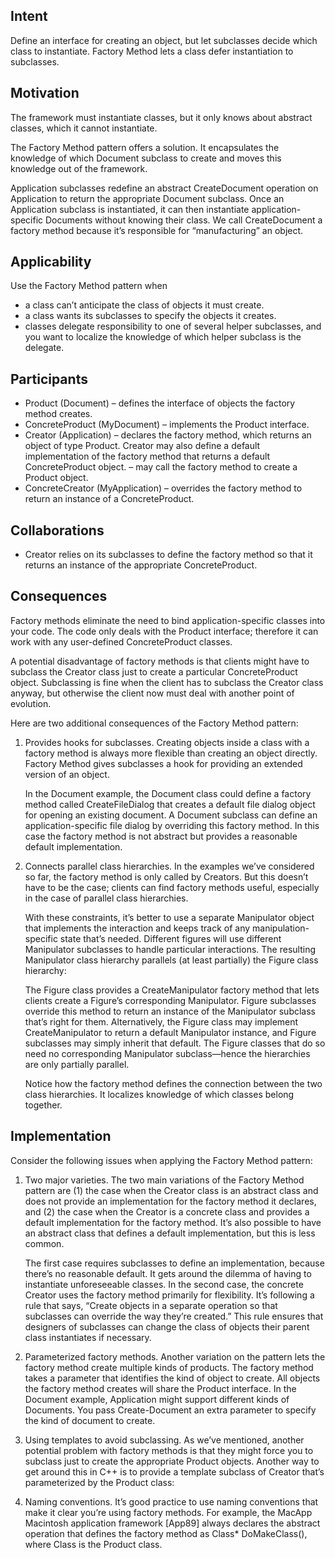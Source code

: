 ## Intent

Define an interface for creating an object, but let subclasses decide which class to instantiate. Factory Method lets a
class defer instantiation to subclasses.

## Motivation

The framework must instantiate classes, but it only knows about abstract classes, which it cannot instantiate.

The Factory Method pattern offers a solution. It encapsulates the knowledge of which Document subclass to create and
moves this knowledge out of the framework.

Application subclasses redefine an abstract CreateDocument operation on Application to return the appropriate Document
subclass. Once an Application subclass is instantiated, it can then instantiate application-specific Documents without
knowing their class. We call CreateDocument a factory method because it’s responsible for “manufacturing” an object.

## Applicability

Use the Factory Method pattern when

- a class can’t anticipate the class of objects it must create.
- a class wants its subclasses to specify the objects it creates.
- classes delegate responsibility to one of several helper subclasses, and you want to localize the knowledge of which helper subclass is the delegate.

## Participants

- Product (Document)
  – defines the interface of objects the factory method creates.
- ConcreteProduct (MyDocument)
  – implements the Product interface.
- Creator (Application)
  – declares the factory method, which returns an object of type Product. Creator may also define a default implementation of the factory method that returns a default ConcreteProduct object.
  – may call the factory method to create a Product object.
- ConcreteCreator (MyApplication)
  – overrides the factory method to return an instance of a ConcreteProduct.

## Collaborations

- Creator relies on its subclasses to define the factory method so that it returns an instance of the appropriate
  ConcreteProduct.

## Consequences

Factory methods eliminate the need to bind application-specific classes into your code. The code only deals with the
Product interface; therefore it can work with any user-defined ConcreteProduct classes.

A potential disadvantage of factory methods is that clients might have to subclass the Creator class just to create a
particular ConcreteProduct object. Subclassing is fine when the client has to subclass the Creator class anyway, but
otherwise the client now must deal with another point of evolution.

Here are two additional consequences of the Factory Method pattern:

1. Provides hooks for subclasses. Creating objects inside a class with a factory method is always more flexible than
   creating an object directly. Factory Method gives subclasses a hook for providing an extended version of an object.

   In the Document example, the Document class could define a factory method called CreateFileDialog that creates a
   default file dialog object for opening an existing document. A Document subclass can define an application-specific
   file dialog by overriding this factory method. In this case the factory method is not abstract but provides a
   reasonable default implementation.

2. Connects parallel class hierarchies. In the examples we’ve considered so far, the factory method is only called by
   Creators. But this doesn’t have to be the case; clients can find factory methods useful, especially in the case of
   parallel class hierarchies.

   With these constraints, it’s better to use a separate Manipulator object that implements the interaction and keeps
   track of any manipulation-specific state that’s needed. Different figures will use different Manipulator subclasses
   to handle particular interactions. The resulting Manipulator class hierarchy parallels (at least partially) the
   Figure class hierarchy:

   The Figure class provides a CreateManipulator factory method that lets clients create a Figure’s corresponding
   Manipulator. Figure subclasses override this method to return an instance of the Manipulator subclass that’s right
   for them. Alternatively, the Figure class may implement CreateManipulator to return a default Manipulator instance,
   and Figure subclasses may simply inherit that default. The Figure classes that do so need no corresponding
   Manipulator subclass—hence the hierarchies are only partially parallel.

   Notice how the factory method defines the connection between the two class hierarchies. It localizes knowledge of
   which classes belong together.

## Implementation

Consider the following issues when applying the Factory Method pattern:

1. Two major varieties. The two main variations of the Factory Method pattern are (1) the case when the Creator class
   is an abstract class and does not provide an implementation for the factory method it declares, and (2) the case
   when the Creator is a concrete class and provides a default implementation for the factory method. It’s also
   possible to have an abstract class that defines a default implementation, but this is less common.

   The first case requires subclasses to define an implementation, because there’s no reasonable default. It gets
   around the dilemma of having to instantiate unforeseeable classes. In the second case, the concrete Creator uses
   the factory method primarily for flexibility. It’s following a rule that says, “Create objects in a separate
   operation so that subclasses can override the way they’re created.” This rule ensures that designers of subclasses
   can change the class of objects their parent class instantiates if necessary.

2. Parameterized factory methods. Another variation on the pattern lets the factory method create multiple kinds of
   products. The factory method takes a parameter that identifies the kind of object to create. All objects the
   factory method creates will share the Product interface. In the Document example, Application might support
   different kinds of Documents. You pass Create-Document an extra parameter to specify the kind of document to create.

3. Using templates to avoid subclassing. As we’ve mentioned, another potential problem with factory methods is that
   they might force you to subclass just to create the appropriate Product objects. Another way to get around this in
   C++ is to provide a template subclass of Creator that’s parameterized by the Product class:

4. Naming conventions. It’s good practice to use naming conventions that make it clear you’re using factory methods.
   For example, the MacApp Macintosh application framework [App89] always declares the abstract operation that defines the
   factory method as Class* DoMakeClass(), where Class is the Product class.
